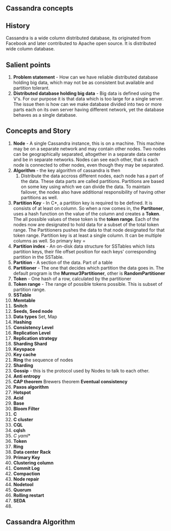 ## Cassandra concepts

## History
Cassandra is a wide column distributed database, its originated from Facebook and later contributed to Apache open source.  It is distributed wide column database. 

## Salient points
1. **Problem statement** - How can we have  reliable distributed database holding big data, which may not be as consistent but available and partition tolerant. 
2. **Distributed database holding big data** - Big data is defined using the V's. For our purpose it is that data which is too large for a single server. The issue then is how can we make database divided into two or more parts each on its own server having different network, yet the database behaves as a single database. 

## Concepts  and Story
1. **Node** - A single Cassandra instance, this is on a machine. This machine may be on a separate  network and may contain other nodes. Two nodes can be geographically separated, altogether in a separate data center and be in separate networks. Nodes can see each other, that is each node is connected to other nodes, even though they may be separated.  
2. **Algorithm** - the key algorithm of cassandra is then 
	1. Distribute the data accross different nodes, each node has a part of the data. These data parts are called partitions. Partitions are based on some key using which we can divide the data. To maintain failover, the nodes also have additional responsibility of having other partitions as well.  
3. **Partition Key** - In C*, a partition key is required to be defined. It is consists of at least on column. So when a row comes in, the **Partitoner**, uses a hash function on the value of the column and creates a **Token**. The all possible values of these token is the **token range**.  Each of the nodes now are designated to hold data for a subset of the total token range. The Partitioners pushes the data to that node designated for that token range.  Partition key is at least a single column. It can be multiple columns as well. So primary key =  
4. **Partition index** - An on-disk data structure for SSTables which lists partition keys, their file offset position for each keys' corresponding partition in the SSTable.
5. **Partition** - A section of the data.  Part of a table
6. **Partitioner** - The one that decides which partition the data goes in. The default program is the **Murmur3Partitioner**, other is **RandomPartitioner**
7. **Token** - One hash of a row, calculated by the partitioner
8. **Token range** - The range of possible tokens possible. This is subset of partition range.
9. **SSTable**
10. **Memtable** 
11. **Snitch**
12. **Seeds**, **Seed node**
13. **Data types** Set, Map 	
14. **Hashing**
15. **Consistency Level**
16. **Replication Level**
17. **Replication strategy**
18. **Sharding Shard**
19. **Keyspace**
20.  **Key cache**
21. **Ring** the sequence of nodes
22.  **Sharding**
23. **Gossip** - this is the protocol used by Nodes to talk to each other.
24. **Anti entropy**
25. **CAP theorem** Brewers theorem **Eventual consistency**
26. **Paxos algorithm**
27. **Hotspot**
28. **Acid**
29. **Base**
30. **Bloom Filter**
31. **C**
32. **C cluster**
33. **CQL**
34. **cqlsh**
35. **C* yaml**
36. **Token**
37. **Ring**
38. **Data center** **Rack**
39. **Primary Key**
40. **Clustering column**
41. **Commit Log**
42. **Compaction**
43. **Node repair**
44. **Nodetool**
45. **Quorum**
46. **Rolling restart**
47. **SEDA**
48. 

## Cassandra Algorithm
<!--stackedit_data:
eyJoaXN0b3J5IjpbLTExMzYyODExMTAsLTg0NDEyNDI3MSwyMT
UxOTQzNjEsNTgyMTEzMTQyLC01NDc4OTE3NDUsMTk4Mjk1ODI5
Nyw4MjYwNDQxNDYsLTEyODI5NTk3NzQsLTQ5NjY3MzcwNSwtNT
Q3NzU0MDI4LC0xNTY5NDg0OTg1LC03MzA0NzczNzgsMTUzNTIx
Mjc0OSw2MTc4OTQ2OTYsLTE2NDMwNTk0NTFdfQ==
-->
